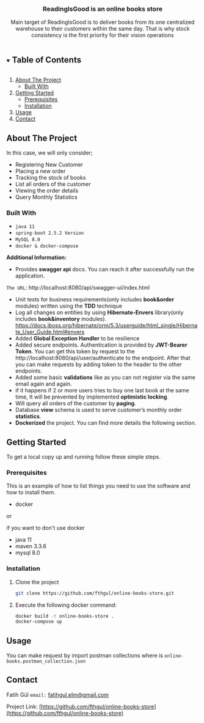 
<br />
<p align="center">
  
<h3 align="center">ReadingIsGood is an online books store </h3>

  <p align="center">
   Main target of ReadingIsGood is to deliver books from its one centralized warehouse to their customers within the same day. That is why stock consistency is the first priority for their vision operations
  </p>
</p>



<!-- TABLE OF CONTENTS -->
<details open="open">
  <summary><h2 style="display: inline-block">Table of Contents</h2></summary>
  <ol>
    <li>
      <a href="#about-the-project">About The Project</a>
      <ul>
        <li><a href="#built-with">Built With</a></li>
      </ul>
    </li>
    <li>
      <a href="#getting-started">Getting Started</a>
      <ul>
        <li><a href="#prerequisites">Prerequisites</a></li>
        <li><a href="#installation">Installation</a></li>
      </ul>
    </li>
    <li><a href="#usage">Usage</a></li>
    <li><a href="#contact">Contact</a></li>

  </ol>
</details>



<!-- ABOUT THE PROJECT -->
## About The Project

In this case, we will only consider; 
* Registering New Customer 
* Placing a new order 
* Tracking the stock of books 
* List all orders of the customer 
* Viewing the order details 
* Query Monthly Statistics 


### Built With

* []()`java 11`
* []()`spring-boot 2.5.2 Version`
* []()`MySQL 8.0`
* []()`docker & docker-compose`

**Additional Information:**

* []() Provides **swagger api** docs. You can reach it after successfully run the application.
  
`The URL`: http://localhost:8080/api/swagger-ui/index.html
* []()Unit tests for business requirements(only includes **book&order** modules) written using the **TDD** technique 
* []()Log all changes on entities by using **Hibernate-Envers** library(only includes **book&inventory** modules). https://docs.jboss.org/hibernate/orm/5.3/userguide/html_single/Hibernate_User_Guide.html#envers
* []()Added **Global Exception Handler** to be resilience
* []()Added secure endpoints. Authentication is provided by **JWT-Bearer Token**. You can get this token by request to the http://localhost:8080/api/user/authenticate to the endpoint. After that you can make requests by adding token to the header to the other endpoints.
* []()Added some basic **validations** like as you can not register via the same email again and again. 
* []()if it happens if 2 or more users tries to buy one last book at the same time, It will be prevented by implemented **optimistic locking**.
* []()Will query all orders of the customer by **paging**. 
* []()Database **view** schema is used to serve customer’s monthly order **statistics**. 
* []()**Dockerized** the project. You can find more details the following section.




<!-- GETTING STARTED -->
## Getting Started

To get a local copy up and running follow these simple steps.

### Prerequisites

This is an example of how to list things you need to use the software and how to install them.
* docker

or 

if you want to don't use docker

* java 11
* maven 3.3.6
* mysql 8.0
  

### Installation

1. Clone the project
   ```sh
   git clone https://github.com/fthgul/online-books-store.git
   ```
2. Execute the following docker command:
   ```sh
   docker build -t online-books-store .
   docker-compose up
   ```



<!-- USAGE EXAMPLES -->
## Usage

You can make request by import postman collections where is `online-books.postman_collection.json`


<!-- CONTACT -->
## Contact

Fatih Gül  `email:` fatihgul.elm@gmail.com

Project Link: [https://github.com/fthgul/online-books-store](https://github.com/fthgul/online-books-store)
